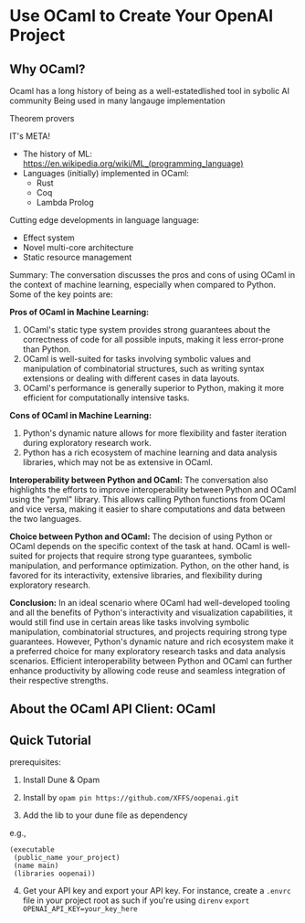 # Use OCaml to Create Your OpenAI Project

## Why OCaml?

Ocaml has a long history of being as a well-estatedlished tool in sybolic AI community
Being used in many langauge implementation 

Theorem provers 

IT's META!
- The history of ML: https://en.wikipedia.org/wiki/ML_(programming_language)
- Languages (initially) implemented in OCaml:
    - Rust
    - Coq
    - Lambda Prolog

Cutting edge developments in language language:

- Effect system
- Novel multi-core architecture
- Static resource management

Summary:
The conversation discusses the pros and cons of using OCaml in the context of machine learning, especially when compared to Python. Some of the key points are:

**Pros of OCaml in Machine Learning:**
1. OCaml's static type system provides strong guarantees about the correctness of code for all possible inputs, making it less error-prone than Python.
2. OCaml is well-suited for tasks involving symbolic values and manipulation of combinatorial structures, such as writing syntax extensions or dealing with different cases in data layouts.
3. OCaml's performance is generally superior to Python, making it more efficient for computationally intensive tasks.

**Cons of OCaml in Machine Learning:**
1. Python's dynamic nature allows for more flexibility and faster iteration during exploratory research work.
2. Python has a rich ecosystem of machine learning and data analysis libraries, which may not be as extensive in OCaml.

**Interoperability between Python and OCaml:**
The conversation also highlights the efforts to improve interoperability between Python and OCaml using the "pyml" library. This allows calling Python functions from OCaml and vice versa, making it easier to share computations and data between the two languages.

**Choice between Python and OCaml:**
The decision of using Python or OCaml depends on the specific context of the task at hand. OCaml is well-suited for projects that require strong type guarantees, symbolic manipulation, and performance optimization. Python, on the other hand, is favored for its interactivity, extensive libraries, and flexibility during exploratory research.

**Conclusion:**
In an ideal scenario where OCaml had well-developed tooling and all the benefits of Python's interactivity and visualization capabilities, it would still find use in certain areas like tasks involving symbolic manipulation, combinatorial structures, and projects requiring strong type guarantees. However, Python's dynamic nature and rich ecosystem make it a preferred choice for many exploratory research tasks and data analysis scenarios. Efficient interoperability between Python and OCaml can further enhance productivity by allowing code reuse and seamless integration of their respective strengths.

## About the OCaml API Client: OCaml


## Quick Tutorial
prerequisites: 
1. Install Dune & Opam


2. Install by 
`opam pin https://github.com/XFFS/oopenai.git`

3. Add the lib to your dune file as dependency 

e.g.,

```
(executable
 (public_name your_project)
 (name main)
 (libraries oopenai))
```

4. Get your API key and export your API key. 
For instance, create a `.envrc` file in your project root as such if you're using `direnv`
`export OPENAI_API_KEY=your_key_here`
